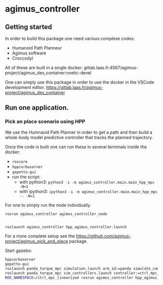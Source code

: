 # agimus_controller

## Getting started

In order to build this package one need various complexe codes:

- Humanoid Path Planneur
- Agimus software
- Croccodyl

All of these are built in a single docker:
gitlab.laas.fr:4567/agimus-project/agimus_dev_container:noetic-devel

One can simply use this package in order to use the docker in the VSCode
development editor.
https://gitlab.laas.fr/agimus-project/agimus_dev_container

## Run one application.

### Pick an place scenario using HPP

We use the Humnaoid Path Planner in order to get a path and then build a whole-body model predictive controller that tracks the planned trajectory.

Once the code is built one can run these in several terminals inside the docker:
- `roscore`
- `hppcorbaserver`
- `gepetto-gui`
- run the script:
    - with python3: `python3 -i -m agimus_controller.main.main_hpp_mpc -N=1`
    - with ipython3: `ipython3 -i -m agimus_controller.main.main_hpp_mpc -- -N=1`

For one to simply run the node individually.

```bash
rosrun agimus_controller agimus_controller_node
```

```bash

roslaunch agimus_controller hpp_agimus_controller.launch
```

For a more complete setup see the
https://github.com/agimus-project/agimus_pick_and_place
package.

Start gazebo:
```bash
hppcorbaserver
gepetto-gui
roslaunch panda_torque_mpc simulation.launch arm_id:=panda simulate_camera:=false
roslaunch panda_torque_mpc sim_controllers.launch controller:=ctrl_mpc_linearized
ROS_NAMESPACE=/ctrl_mpc_linearized rosrun agimus_controller hpp_agimus_controller_node
```